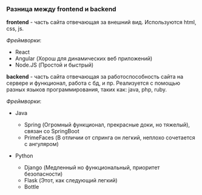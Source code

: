 ### Разница между frontend и backend
**frontend** - часть сайта отвечающая за внешний вид. Используются html, css, js.

*Фреймворки*:
 * React
 * Angular (Хорош для динамических веб приложений)
 * Node.JS (Простой и быстрый)

**backend** - часть сайта отвечающая за работоспособность сайта на сервере и функционал, работа с бд, и пр. Реализуется с помощью разных языков программирования, таких как:
java, php, ruby.

*Фреймворки*:
* Java
    * Spring (Огромный функционал, прекрасные доки, но тяжелый), связан со SpringBoot
    * PrimeFaces (В отличии от спринга он легкий, неплохо сочетается с ангуляром)
  
 * Python
    * Django (Медленный но функциональный, приоритет безопасности)
    * Flask (Этот, как следующий легкий)
    * Bottle
